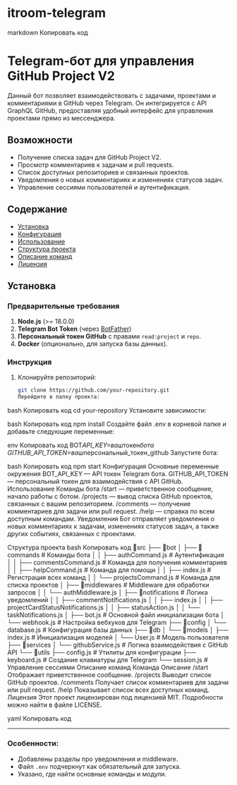 # itroom-telegram

markdown
Копировать код

# Telegram-бот для управления GitHub Project V2

Данный бот позволяет взаимодействовать с задачами, проектами и комментариями в GitHub через Telegram. Он интегрируется с API GraphQL GitHub, предоставляя удобный интерфейс для управления проектами прямо из мессенджера.

## Возможности

- Получение списка задач для GitHub Project V2.
- Просмотр комментариев к задачам и pull requests.
- Список доступных репозиториев и связанных проектов.
- Уведомления о новых комментариях и изменениях статусов задач.
- Управление сессиями пользователей и аутентификация.

## Содержание

- [Установка](#установка)
- [Конфигурация](#конфигурация)
- [Использование](#использование)
- [Структура проекта](#структура-проекта)
- [Описание команд](#описание-команд)
- [Лицензия](#лицензия)

## Установка

### Предварительные требования

1. **Node.js** (>= 18.0.0)
2. **Telegram Bot Token** (через [BotFather](https://core.telegram.org/bots#botfather))
3. **Персональный токен GitHub** с правами `read:project` и `repo`.
4. **Docker** (опционально, для запуска базы данных).

### Инструкция

1. Клонируйте репозиторий:
   ```bash
   git clone https://github.com/your-repository.git
   Перейдите в папку проекта:
   ```

bash
Копировать код
cd your-repository
Установите зависимости:

bash
Копировать код
npm install
Создайте файл .env в корневой папке и добавьте следующие переменные:

env
Копировать код
BOT*API_KEY=ваш*токен*бота
GITHUB_API_TOKEN=ваш*персональный_токен_github
Запустите бота:

bash
Копировать код
npm start
Конфигурация
Основные переменные окружения
BOT_API_KEY — API токен Telegram бота.
GITHUB_API_TOKEN — персональный токен для взаимодействия с API GitHub.
Использование
Команды бота
/start — приветственное сообщение, начало работы с ботом.
/projects — вывод списка GitHub проектов, связанных с вашим репозиторием.
/comments <id> — получение комментариев для задачи или pull request.
/help — справка по всем доступным командам.
Уведомления
Бот отправляет уведомления о новых комментариях к задачам, изменениях статусов задач, а также других событиях, связанных с проектами.

Структура проекта
bash
Копировать код
📁src
├── 📁bot
│ ├── 📁commands # Команды бота
│ │ ├── authCommand.js # Аутентификация
│ │ ├── commentsCommand.js # Команда для получения комментариев
│ │ ├── helpCommand.js # Команда для помощи
│ │ ├── index.js # Регистрация всех команд
│ │ └── projectsCommand.js # Команда для списка проектов
│ ├── 📁middlewares # Middleware для обработки запросов
│ │ └── authMiddleware.js
│ ├── 📁notifications # Логика уведомлений
│ │ ├── commentNotifications.js
│ │ ├── index.js
│ │ ├── projectCardStatusNotifications.js
│ │ ├── statusAction.js
│ │ └── taskNotifications.js
│ ├── bot.js # Основной файл инициализации бота
│ └── webhook.js # Настройка вебхуков для Telegram
├── 📁config
│ └── database.js # Конфигурация базы данных
├── 📁db
│ └── 📁models
│ ├── index.js # Инициализация моделей
│ └── User.js # Модель пользователя
├── 📁services
│ └── githubService.js # Логика взаимодействия с GitHub API
└── 📁utils
├── config.js # Утилиты для конфигурации
├── keyboard.js # Создание клавиатуры для Telegram
└── session.js # Управление сессиями
Описание команд
Команда Описание
/start Отображает приветственное сообщение.
/projects Выводит список GitHub проектов.
/comments <id> Получает список комментариев для задачи или pull request.
/help Показывает список всех доступных команд.
Лицензия
Этот проект лицензирован под лицензией MIT. Подробности можно найти в файле LICENSE.

yaml
Копировать код

---

### Особенности:

- Добавлены разделы про уведомления и middleware.
- Файл `.env` подчеркнут как обязательный для запуска.
- Указано, где найти основные команды и модули.

